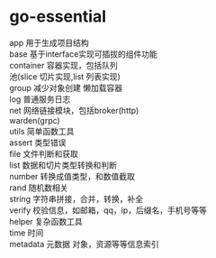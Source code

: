 # go-essential
app         用于生成项目结构  
base        基于interface实现可插拔的组件功能  
container   容器实现，包括队列  
            池(slice 切片实现,list 列表实现)  
            group 减少对象创建 懒加载容器  
log         普通服务日志        
net         网络链接模块，包括broker(http)  
            warden(grpc)   
utils       简单函数工具  
                assert  类型错误  
                file    文件判断和获取  
                list    数据和切片类型转换和判断  
                number  转换成值类型，和数值截取  
                rand    随机数相关  
                string  字符串拼接，合并，转换，补全  
                verify  校验信息，如邮箱，qq，ip，后缀名，手机号等等  
helper      复杂函数工具   
                time    时间  
metadata    元数据 对象，资源等等信息索引

